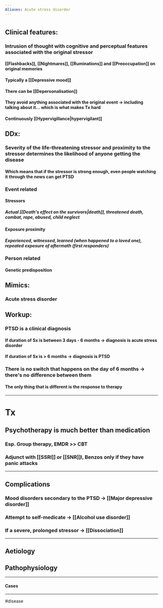 ```yaml
---
Aliases: Acute stress disorder
---
```

# 
## Clinical features:
### Intrusion of thought with cognitive and perceptual features associated with the original stressor

#### [[Flashbacks]], [[Nightmares]], [[Ruminations]] and [[Preoccupation]] on original memories
#### Typically a [[Depressive mood]]
#### There can be [[Depersonalisation]]
#### They avoid anything associated with the original event -> including talking about it... which is what makes Tx hard
#### Continuously [[Hypervigillance|hypervigilant]]

## DDx:
### Severity of the life-threatening stressor and **proximity** to the stressor determines the likelihood of anyone getting the disease
#### Which means that if the stressor is strong enough, even people watching it through the news can get PTSD
### Event related
#### Stressors
##### Actual [[Death's effect on the survivors|death]], threatened death, combat, rape, abused, child neglect
#### Exposure proximity
##### Experienced, witnessed, learned (when happened to a loved one), repeated exposure of aftermath (first responders)
### Person related
#### Genetic predisposition 
## Mimics:
### Acute stress disorder
## Workup:
### PTSD is a clinical diagnosis
#### If duration of Sx is between 3 days - 6 months -> diagnosis is acute stress disorder
#### If duration of Sx is > 6 months -> diagnosis is PTSD
### There is no switch that happens on the day of 6 months -> there's no difference between them
#### The only thing that is different is the response to therapy
---
# Tx
## Psychotherapy is much better than medication
###  Esp. Group therapy, EMDR >> CBT
### Adjunct with [[SSRI]] or [[SNR]]I, Benzos **only** if they have panic attacks 

---
## Complications
### Mood disorders secondary to the PTSD -> [[Major depressive disorder]]
### Attempt to self-medicate -> [[Alcohol use disorder]]
### If a severe, prolonged stressor -> [[Dissociation]]

---
## Aetiology
## Pathophysiology

---
#### Cases


---
#disease 
